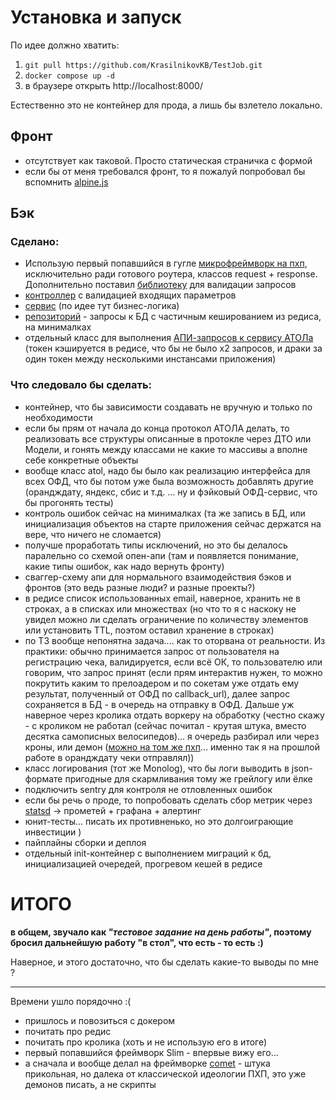 # Установка и запуск

По идее должно хватить:
1. `git pull https://github.com/KrasilnikovKB/TestJob.git`
2. `docker compose up -d`
3. в браузере открыть http://localhost:8000/

Естественно это не контейнер для прода, а лишь бы взлетело локально.

## Фронт
 - отсутствует как таковой. Просто статическая страничка с формой
 - если бы от меня требовался фронт, то я пожалуй попробовал бы вспомнить [alpine.js](https://alpinejs.dev/start-here)

## Бэк

### Сделано:
 - Использую первый попавшийся в гугле [микрофреймворк на пхп](https://www.google.com/search?q=php+microframework), исключительно ради готового роутера, классов request + response. Дополнительно поставил [библиотеку](https://github.com/rakit/validation) для валидации запросов
 - [контроллер](/src/Controller.php) с валидацией входящих параметров
 - [сервис](/src/Service.php) (по идее тут бизнес-логика)
 - [репозиторий](/src/Repository.php) - запросы к БД с частичным кешированием из редиса, на минималках
 - отдельный класс для выполнения [АПИ-запросов к сервису АТОЛа](/blob/main/src/atol/Atol.php) (токен кэшируется в редисе, что бы не было х2 запросов, и драки за один токен между несколькими инстансами приложения)

### Что следовало бы сделать:
 - контейнер, что бы зависимости создавать не вручную и только по необходимости
 - если бы прям от начала до конца протокол АТОЛА делать, то реализовать все структуры описанные в протокле через ДТО или Модели, и гонять между классами не какие то массивы а вполне себе конкретные объекты
 - вообще класс atol, надо бы было как реализацию интерфейса для всех ОФД, что бы потом уже была возможность добавлять другие (орандждату, яндекс, сбис и т.д. ... ну и фэйковый ОФД-сервис, что бы прогонять тесты)
 - контроль ошибок сейчас на минималках (та же запись в БД, или инициализация объектов на старте приложения сейчас держатся на вере, что ничего не сломается)
 - получше проработать типы исключений, но это бы делалось паралельно со схемой опен-апи (там и появляется понимание, какие типы ошибок, как надо вернуть фронту)
 - сваггер-схему апи для нормального взаимодействия бэков и фронтов (это ведь разные люди? и разные проекты?)
 - в редисе список использованных email, наверное, хранить не в строках, а в списках или множествах (но что то я с наскоку не увидел можно ли сделать ограничение по количеству элементов или установить TTL, поэтом оставил хранение в строках)
 - по ТЗ вообще непонятна задача.... как то оторвана от реальности. Из практики: обычно принимается запрос от пользователя на регистрацию чека, валидируется, если всё ОК, то пользователю или говорим, что запрос принят (если прям интерактив нужен, то можно покрутить каким то прелоадером и по сокетам уже отдать ему результат, полученный от ОФД по callback_url), далее запрос сохраняется в БД - в очередь на отправку в ОФД. Дальше уж наверное через кролика отдать воркеру на обработку (честно скажу - с кроликом не работал (сейчас почитал - крутая штука, вместо десятка самописных велосипедов)... я очередь разбирал или через кроны, или демон ([можно на том же пхп](https://github.com/walkor/workerman)... именно так я на прошлой работе в орандждату чеки отправлял))
 - класс логирования (тот же Monolog), что бы логи выводить в json-формате пригодные для скармливания тому же грейлогу или ёлке
 - подключить sentry для контроля не отловленных ошибок
 - если бы речь о проде, то попробовать сделать сбор метрик через [statsd](https://github.com/Slickdeals/statsd-php) -> прометей + графана + алертинг
 - юнит-тесты... писать их противненько, но это долгоиграющие инвестиции )
 - пайплайны сборки и деплоя
 - отдельный init-контейнер с выполнением миграций к бд, инициализацией очередей, прогревом кешей в редисе


# ИТОГО
**в общем, звучало как _"тестовое задание на день работы"_, поэтому бросил дальнейшую работу "в стол", что есть - то есть :)**

Наверное, и этого достаточно, что бы сделать какие-то выводы по мне ?

---
Времени ушло порядочно :(

- пришлось и повозиться с докером
- почитать про редис 
- почитать про кролика (хоть и не использую его в итоге)
- первый попавшийся фреймворк Slim - впервые вижу его...
- а сначала и вообще делал на фреймворке [comet](https://github.com/gotzmann/comet) - штука прикольная, но далека от классической идеологии ПХП, это уже демонов писать, а не скрипты
